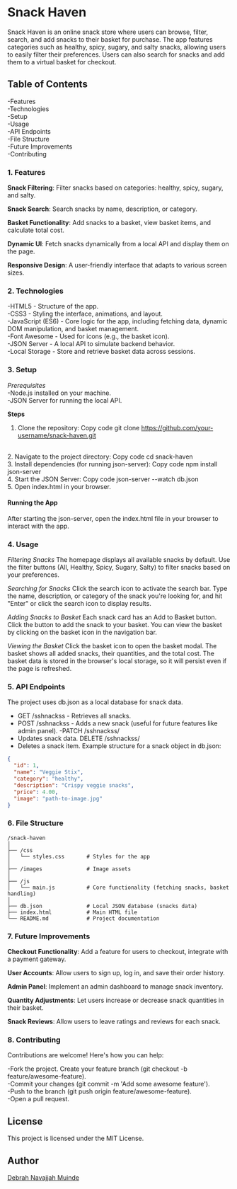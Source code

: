 # Snack Haven
Snack Haven is an online snack store where users can browse, filter, search, and add snacks to their basket for purchase. The app features categories such as healthy, spicy, sugary, and salty snacks, allowing users to easily filter their preferences. Users can also search for snacks and add them to a virtual basket for checkout.

## Table of Contents
-Features
<br>
-Technologies
<br>
-Setup
<br>
-Usage
<br>
-API Endpoints
<br>
-File Structure
<br>
-Future Improvements
<br>
-Contributing
<br>

### 1. Features
**Snack Filtering**: Filter snacks based on categories: healthy, spicy, sugary, and salty.
<br>

**Snack Search**: Search snacks by name, description, or category.
<br>

**Basket Functionality**: Add snacks to a basket, view basket items, and calculate total cost.
<br>

**Dynamic UI**: Fetch snacks dynamically from a local API and display them on the page.
<br>

**Responsive Design**: A user-friendly interface that adapts to various screen sizes.


### 2. Technologies
-HTML5 - Structure of the app.
<br>
-CSS3 - Styling the interface, animations, and layout.
<br>
-JavaScript (ES6) - Core logic for the app, including fetching data, dynamic DOM manipulation, and basket management.
<br>
-Font Awesome - Used for icons (e.g., the basket icon).
<br>
-JSON Server - A local API to simulate backend behavior.
<br>
-Local Storage - Store and retrieve basket data across sessions.
<br>

### 3. Setup
*Prerequisites*
<br>
-Node.js installed on your machine.
<br>
-JSON Server for running the local API.

**Steps**
<br>
1. Clone the repository: 
Copy code
git clone https://github.com/your-username/snack-haven.git
<br>
2. Navigate to the project directory:
Copy code
cd snack-haven
<br>
3. Install dependencies (for running json-server):
Copy code
npm install json-server
<br>
4. Start the JSON Server:
Copy code
json-server --watch db.json
<br>
5. Open index.html in your browser.
<br>

#### Running the App
After starting the json-server, open the index.html file in your browser to interact with the app.

### 4. Usage
*Filtering Snacks*
The homepage displays all available snacks by default.
Use the filter buttons (All, Healthy, Spicy, Sugary, Salty) to filter snacks based on your preferences.
<br>

*Searching for Snacks*
Click the search icon to activate the search bar.
Type the name, description, or category of the snack you're looking for, and hit "Enter" or click the search icon to display results.
<br>

*Adding Snacks to Basket*
Each snack card has an Add to Basket button.
Click the button to add the snack to your basket.
You can view the basket by clicking on the basket icon in the navigation bar.
<br>

*Viewing the Basket*
Click the basket icon to open the basket modal.
The basket shows all added snacks, their quantities, and the total cost.
The basket data is stored in the browser's local storage, so it will persist even if the page is refreshed.
<br>

### 5. API Endpoints
The project uses db.json as a local database for snack data.

- GET /sshnackss - Retrieves all snacks.
- POST /sshnackss - Adds a new snack (useful for future features like admin panel).
-PATCH /sshnackss/
- Updates snack data.
DELETE /sshnackss/
- Deletes a snack item.
Example structure for a snack object in db.json:

```json
{
  "id": 1,
  "name": "Veggie Stix",
  "category": "healthy",
  "description": "Crispy veggie snacks",
  "price": 4.00,
  "image": "path-to-image.jpg"
}
```

### 6. File Structure
```
/snack-haven
│
├── /css
│   └── styles.css       # Styles for the app
│
├── /images              # Image assets
│
├── /js
│   └── main.js          # Core functionality (fetching snacks, basket handling)
│
├── db.json              # Local JSON database (snacks data)
├── index.html           # Main HTML file
└── README.md            # Project documentation
```
### 7. Future Improvements
**Checkout Functionality**: Add a feature for users to checkout, integrate with a payment gateway.
<br>

**User Accounts**: Allow users to sign up, log in, and save their order history.
<br>

**Admin Panel**: Implement an admin dashboard to manage snack inventory.
<br>

**Quantity Adjustments**: Let users increase or decrease snack quantities in their basket.
<br>

**Snack Reviews**: Allow users to leave ratings and reviews for each snack.

### 8. Contributing
Contributions are welcome! Here's how you can help:

-Fork the project.
Create your feature branch (git checkout -b feature/awesome-feature).
<br>
-Commit your changes (git commit -m 'Add some awesome feature').
<br>
-Push to the branch (git push origin feature/awesome-feature).
<br>
-Open a pull request.
<br>

## License
This project is licensed under the MIT License. 

## Author
[Debrah Navajjah Muinde](debbynav645@gmail.com) 